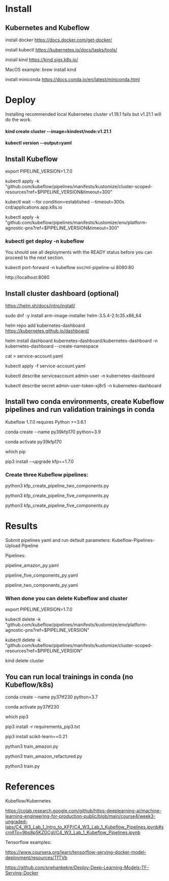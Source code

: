 # Install 

## Kubernetes and Kubeflow

install docker https://docs.docker.com/get-docker/

install kubectl https://kubernetes.io/docs/tasks/tools/

install kind https://kind.sigs.k8s.io/

MacOS example: brew install kind

install miniconda https://docs.conda.io/en/latest/miniconda.html

# Deploy 

Installing recommended local Kubernetes cluster v1.19.1 fails but v1.21.1 will do the work.

#### kind create cluster --image=kindest/node:v1.21.1

#### kubectl version  --output=yaml

## Install Kubeflow

 export PIPELINE_VERSION=1.7.0

 kubectl apply -k "github.com/kubeflow/pipelines/manifests/kustomize/cluster-scoped-resources?ref=$PIPELINE_VERSION&timeout=300"

 kubectl wait --for condition=established --timeout=300s crd/applications.app.k8s.io

 kubectl apply -k "github.com/kubeflow/pipelines/manifests/kustomize/env/platform-agnostic-pns?ref=$PIPELINE_VERSION&timeout=300"

### kubectl get deploy -n kubeflow 
You should see all deployments with the READY status before you can proceed to the next section.

 kubectl port-forward -n kubeflow svc/ml-pipeline-ui 8080:80

 http://localhost:8080

## Install cluster dashboard (optional)

https://helm.sh/docs/intro/install/

sudo dnf -y install arm-image-installer helm-3.5.4-2.fc35.x86_64

helm repo add kubernetes-dashboard https://kubernetes.github.io/dashboard/

helm install dashboard kubernetes-dashboard/kubernetes-dashboard -n kubernetes-dashboard --create-namespace

cat > service-account.yaml

kubectl apply -f service-account.yaml

kubectl describe serviceaccount admin-user -n kubernetes-dashboard

kubectl describe secret admin-user-token-xj8r5 -n kubernetes-dashboard

## Install two conda environments, create Kubeflow pipelines and run validation trainings in conda 

Kubeflow 1.7.0 requires Python >=3.6.1

conda create --name py39kfp170 python=3.9

conda activate py39kfp170

which pip   

pip3  install --upgrade kfp==1.7.0

### Create three Kubeflow pipelines:

python3 kfp_create_pipeline_two_components.py 

python3 kfp_create_pipeline_five_components.py

python3 kfp_create_pipeline_five_components.py 

# Results

Submit pipelines yaml and run default parameters: Kubeflow-Pipelines-Upload Pipeline

Pipelines:

pipeline_amazon_py.yaml

pipeline_five_components_py.yaml

pipeline_two_components_py.yaml


### When done you can delete Kubeflow and cluster
export PIPELINE_VERSION=1.7.0

kubectl delete -k "github.com/kubeflow/pipelines/manifests/kustomize/env/platform-agnostic-pns?ref=$PIPELINE_VERSION"

kubectl delete -k "github.com/kubeflow/pipelines/manifests/kustomize/cluster-scoped-resources?ref=$PIPELINE_VERSION"

kind delete cluster

## You can run local trainings in conda (no Kubeflow/k8s) 

conda create --name py37tf230 python=3.7

conda activate py37tf230

which pip3

pip3  install -r requirements_pip3.txt

pip3 install scikit-learn==0.21

python3 train_amazon.py

python3 train_amazon_refactured.py

python3 train.py


# References

Kubeflow/Kubernetes

https://colab.research.google.com/github/https-deeplearning-ai/machine-learning-engineering-for-production-public/blob/main/course4/week3-ungraded-labs/C4_W3_Lab_1_Intro_to_KFP/C4_W3_Lab_1_Kubeflow_Pipelines.ipynb#scrollTo=9bs8p5KZGCgI/C4_W3_Lab_1_Kubeflow_Pipelines.ipynb

Tensorflow examples:

https://www.coursera.org/learn/tensorflow-serving-docker-model-deployment/resources/TfTVb

https://github.com/snehankekre/Deploy-Deep-Learning-Models-TF-Serving-Docker



